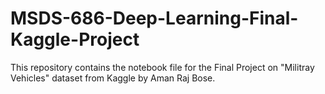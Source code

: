 # MSDS-686-Deep-Learning-Final-Kaggle-Project
This repository contains the notebook file for the Final Project on "Militray Vehicles" dataset from Kaggle by Aman Raj Bose.

